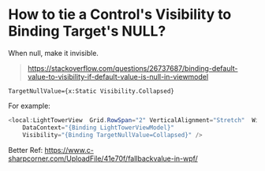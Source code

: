 How to tie a Control's Visibility to Binding Target's NULL?
====

When null, make it invisible.

> https://stackoverflow.com/questions/26737687/binding-default-value-to-visibility-if-default-value-is-null-in-viewmodel

`TargetNullValue={x:Static Visibility.Collapsed}`

For example:

```csharp
<local:LightTowerView  Grid.RowSpan="2" VerticalAlignment="Stretch"  Width="8" 
    DataContext="{Binding LightTowerViewModel}" 
    Visibility="{Binding TargetNullValue=Collapsed}" />
```


Better Ref: https://www.c-sharpcorner.com/UploadFile/41e70f/fallbackvalue-in-wpf/